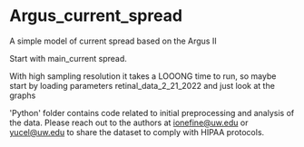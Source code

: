 # Argus_current_spread
A simple model of current spread based on the Argus II

Start with main_current spread.

With high sampling resolution it takes a LOOONG time to run, so maybe start by loading parameters retinal_data_2_21_2022 and just look at the graphs


'Python' folder contains code related to initial preprocessing and analysis of the data. Please reach out to the authors at ionefine@uw.edu or yucel@uw.edu to share the dataset to comply with HIPAA protocols.


